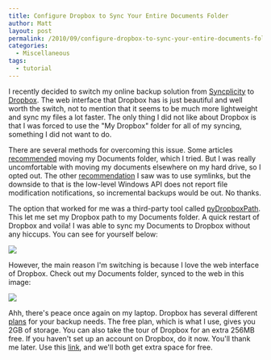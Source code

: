 ```yaml
---
title: Configure Dropbox to Sync Your Entire Documents Folder
author: Matt
layout: post
permalink: /2010/09/configure-dropbox-to-sync-your-entire-documents-folder/
categories:
  - Miscellaneous
tags:
  - tutorial
---
```


I recently decided to switch my online backup solution from [Syncplicity][1] to [Dropbox][2]. The web interface that Dropbox has is just beautiful and well worth the switch, not to mention that it seems to be much more lightweight and sync my files a lot faster. The only thing I did not like about Dropbox is that I was forced to use the "My Dropbox" folder for all of my syncing, something I did not want to do.

 [1]: http://syncplicity.com/
 [2]: http://www.dropbox.com/

There are several methods for overcoming this issue. Some articles [recommended][3] moving my Documents folder, which I tried. But I was really uncomfortable with moving my documents elsewhere on my hard drive, so I opted out. The other [recommendation][4] I saw was to use symlinks, but the downside to that is the low-level Windows API does not report file modification notifications, so incremental backups would be out. No thanks.

 [3]: http://storecrowd.com/blog/dropbox-hacks/
 [4]: http://wiki.dropbox.com/TipsAndTricks/SyncOtherFolders

The option that worked for me was a third-party tool called [pyDropboxPath][5]. This let me set my Dropbox path to my Documents folder. A quick restart of Dropbox and voila! I was able to sync my Documents to Dropbox without any hiccups. You can see for yourself below:

 [5]: http://forums.dropbox.com/topic.php?id=9665

[![][7]][7]

 [6]: http://mbmccormick.github.com/images/2012/05/cap.png
 [7]: http://mbmccormick.github.com/images/2012/05/cap.png

However, the main reason I'm switching is because I love the web interface of Dropbox. Check out my Documents folder, synced to the web in this image:

[![][9]][9]

 [8]: http://mbmccormick.github.com/images/2012/05/cap21.png
 [9]: http://mbmccormick.github.com/images/2012/05/cap21.png

Ahh, there's peace once again on my laptop. Dropbox has several different [plans][10] for your backup needs. The free plan, which is what I use, gives you 2GB of storage. You can also take the tour of Dropbox for an extra 256MB free. If you haven't set up an account on Dropbox, do it now. You'll thank me later. Use this [link][11], and we'll both get extra space for free.

 [10]: http://www.dropbox.com/pricing
 [11]: http://www.dropbox.com/referrals/NTQ4NjEzOQ